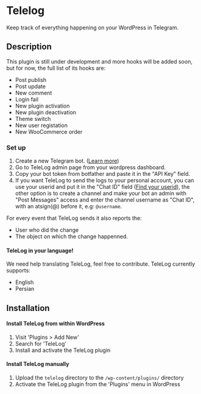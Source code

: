 # Telelog

Keep track of everything happening on your WordPress in Telegram.

## Description

This plugin is still under development and more hooks will be added soon, but for now, the full list of its hooks are:

- Post publish
- Post update
- New comment
- Login fail
- New plugin activation
- New plugin deactivation
- Theme switch
- New user registation
- New WooCommerce order

### Set up

1. Create a new Telegram bot. ([Learn more](https://core.telegram.org/bots#3-how-do-i-create-a-bot))
1. Go to TeleLog admin page from your wordpress dashboard.
1. Copy your bot token from botfather and paste it in the "API Key" field.
1. If you want TeleLog to send the logs to your personal account, you can use your userid and put it in the "Chat ID" field ([Find your userid](https://t.me/userinfobot)), the other option is to create a channel and make your bot an admin with "Post Messages" access and enter the channel username as "Chat ID", with an atsign(@) before it, e.g: `@username`.

For every event that TeleLog sends it also reports the:

- User who did the change
- The object on which the change happenned.

#### TeleLog in your language!

We need help translating TeleLog, feel free to contribute. TeleLog currently supports:

- English
- Persian

## Installation

#### Install TeleLog from within WordPress

1. Visit 'Plugins > Add New'
1. Search for 'TeleLog'
1. Install and activate the TeleLog plugin

#### Install TeleLog manually

1. Upload the `telelog` directory to the `/wp-content/plugins/` directory
1. Activate the TeleLog plugin from the 'Plugins' menu in WordPress
